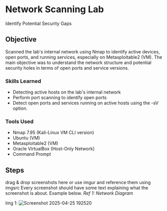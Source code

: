 # Network Scanning Lab
Identify Potential Security Gaps

## Objective

Scanned the lab's internal network using Nmap to identify active devices, open ports, and running services, especially on Metasploitable2 (VM). The main objective was to understand the network structure and potential security holes in terms of open ports and service versions.

### Skills Learned

- Detecting active hosts on the lab's internal network
- Perform port scanning to identify open ports
- Detect open ports and services running on active hosts using the -sV option.

### Tools Used

- Nmap 7.95 (Kali-Linux VM CLI version)
- Ubuntu (VM)
- Metasploitable2 (VM)
- Oracle VirtualBox (Host-Only Network)
- Command Prompt

## Steps
drag & drop screenshots here or use imgur and reference them using imgsrc
Every screenshot should have some text explaining what the screenshot is about.
Example below.
*Ref 1: Network Diagram*

Img 1:
![Screenshot 2025-04-25 192520](https://github.com/user-attachments/assets/d0f70cca-5899-4cbe-9dbb-a350dbd2dba4)

